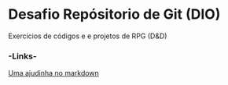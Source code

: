 # Desafio Repósitorio de Git (DIO)
Exercicios de códigos e e projetos de RPG (D&D)

### -Links-
[Uma ajudinha no markdown](https://www.markdownguide.org/basic-syntax/)

